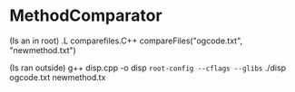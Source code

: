 # MethodComparator

(Is an in root)
.L comparefiles.C++
compareFiles("ogcode.txt", "newmethod.txt")



(Is ran outside)
g++ disp.cpp -o disp `root-config --cflags --glibs`
./disp ogcode.txt newmethod.tx
